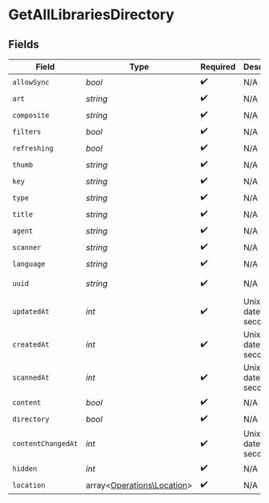 # GetAllLibrariesDirectory


## Fields

| Field                                                             | Type                                                              | Required                                                          | Description                                                       | Example                                                           |
| ----------------------------------------------------------------- | ----------------------------------------------------------------- | ----------------------------------------------------------------- | ----------------------------------------------------------------- | ----------------------------------------------------------------- |
| `allowSync`                                                       | *bool*                                                            | :heavy_check_mark:                                                | N/A                                                               | true                                                              |
| `art`                                                             | *string*                                                          | :heavy_check_mark:                                                | N/A                                                               | /:/resources/movie-fanart.jpg                                     |
| `composite`                                                       | *string*                                                          | :heavy_check_mark:                                                | N/A                                                               | /library/sections/1/composite/1705615584                          |
| `filters`                                                         | *bool*                                                            | :heavy_check_mark:                                                | N/A                                                               | true                                                              |
| `refreshing`                                                      | *bool*                                                            | :heavy_check_mark:                                                | N/A                                                               | false                                                             |
| `thumb`                                                           | *string*                                                          | :heavy_check_mark:                                                | N/A                                                               | /:/resources/movie.png                                            |
| `key`                                                             | *string*                                                          | :heavy_check_mark:                                                | N/A                                                               | 1                                                                 |
| `type`                                                            | *string*                                                          | :heavy_check_mark:                                                | N/A                                                               | movie                                                             |
| `title`                                                           | *string*                                                          | :heavy_check_mark:                                                | N/A                                                               | Movies                                                            |
| `agent`                                                           | *string*                                                          | :heavy_check_mark:                                                | N/A                                                               | tv.plex.agents.movie                                              |
| `scanner`                                                         | *string*                                                          | :heavy_check_mark:                                                | N/A                                                               | Plex Movie                                                        |
| `language`                                                        | *string*                                                          | :heavy_check_mark:                                                | N/A                                                               | en-US                                                             |
| `uuid`                                                            | *string*                                                          | :heavy_check_mark:                                                | N/A                                                               | 322a231a-b7f7-49f5-920f-14c61199cd30                              |
| `updatedAt`                                                       | *int*                                                             | :heavy_check_mark:                                                | Unix epoch datetime in seconds                                    | 1556281940                                                        |
| `createdAt`                                                       | *int*                                                             | :heavy_check_mark:                                                | Unix epoch datetime in seconds                                    | 1556281940                                                        |
| `scannedAt`                                                       | *int*                                                             | :heavy_check_mark:                                                | Unix epoch datetime in seconds                                    | 1556281940                                                        |
| `content`                                                         | *bool*                                                            | :heavy_check_mark:                                                | N/A                                                               | true                                                              |
| `directory`                                                       | *bool*                                                            | :heavy_check_mark:                                                | N/A                                                               | true                                                              |
| `contentChangedAt`                                                | *int*                                                             | :heavy_check_mark:                                                | Unix epoch datetime in seconds                                    | 1556281940                                                        |
| `hidden`                                                          | *int*                                                             | :heavy_check_mark:                                                | N/A                                                               | 0                                                                 |
| `location`                                                        | array<[Operations\Location](../../Models/Operations/Location.md)> | :heavy_check_mark:                                                | N/A                                                               |                                                                   |
